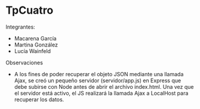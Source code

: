 # TpCuatro

Integrantes:
- Macarena García
- Martina González
- Lucía Wainfeld

Observaciones
- A los fines de poder recuperar el objeto JSON mediante una llamada Ajax, se creó un pequeño servidor (servidor/app.js) en Express que debe subirse con Node antes de abrir el archivo index.html. Una vez que el servidor está activo, el JS realizará la llamada Ajax a LocalHost para recuperar los datos.
